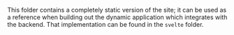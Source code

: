 This folder contains a completely static version of the site; it can be used as a reference when building out the dynamic application which integrates with the backend. That implementation can be found in the `svelte` folder.